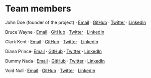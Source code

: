 # Team members

John Doe (founder of the project) · [Email](mailto:john.doe@example.com) · [GitHub](https://github.com/JohnDoe1822) · [Twitter](https://twitter.com/JohnDoe1822) · [LinkedIn](https://www.linkedin.com/in/JohnDoe1822)

Bruce Wayne · [Email](mailto:bruce.wayne@WayneEnterprises.com) · [GitHub](https://github.com/BruceWayne1989) · [Twitter](https://twitter.com/BruceWayne1939) · [LinkedIn](https://www.linkedin.com/in/VoidNull1844)

Clark Kent · [Email](mailto:clark.kent@DailyPlanet.com) · [GitHub](https://github.com/ClarkKent1978) · [Twitter](https://twitter.com/ClarkKent1978) · [LinkedIn](https://www.linkedin.com/in/ClarkKent1978)

Diana Prince· [Email](mailto:diana.prince@UN.org) · [GitHub](https://github.com/DianaPrince2017) · [Twitter](https://twitter.com/DianaPrince2017) · [LinkedIn](https://www.linkedin.com/in/DianaPrince2017)

Dummy Nada · [Email](mailto:dummy.nada@example.com) · [GitHub](https://github.com/DummyNada1833) · [Twitter](https://twitter.com/DummyNada1833) · [LinkedIn](https://www.linkedin.com/in/DummyNada1833)

Void Null · [Email](mailto:void.null@example.com) · [GitHub](https://github.com/VoidNull1844) · [Twitter](https://twitter.com/VoidNull1844) · [LinkedIn](https://www.linkedin.com/in/VoidNull1844)
